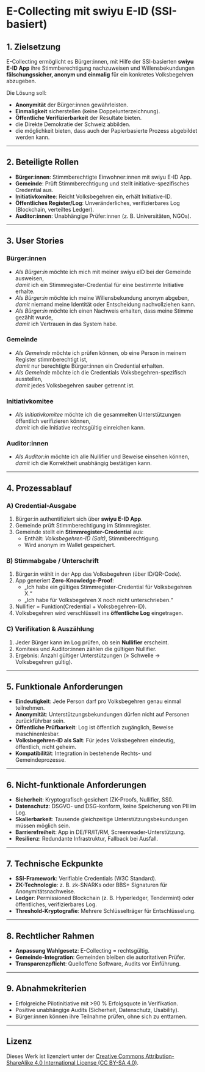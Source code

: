# E-Collecting mit swiyu E-ID (SSI-basiert)

## 1. Zielsetzung
E-Collecting ermöglicht es Bürger:innen, mit Hilfe der
SSI-basierten **swiyu E-ID App** ihre Stimmberechtigung nachzuweisen und
Willensbekundungen **fälschungssicher, anonym und einmalig** für ein
konkretes Volksbegehren abzugeben.

Die Lösung soll:
- **Anonymität** der Bürger:innen gewährleisten.
- **Einmaligkeit** sicherstellen (keine Doppelunterzeichnung).
- **Öffentliche Verifizierbarkeit** der Resultate bieten.
- die Direkte Demokratie der Schweiz abbilden.
- die möglichkeit bieten, dass auch der Papierbasierte Prozess abgebildet werden kann.

---

## 2. Beteiligte Rollen
- **Bürger:innen**: Stimmberechtigte Einwohner:innen mit swiyu E-ID App.
- **Gemeinde**: Prüft Stimmberechtigung und stellt initiative-spezifisches Credential aus.
- **Initiativkomitee**: Reicht Volksbegehren ein, erhält Initiative-ID.
- **Öffentliches Register/Log**: Unveränderliches, verifizierbares Log (Blockchain, verteiltes Ledger).
- **Auditor:innen**: Unabhängige Prüfer:innen (z. B. Universitäten, NGOs).

---

## 3. User Stories

### Bürger:innen
- *Als Bürger:in* möchte ich mich mit meiner swiyu eID bei der Gemeinde ausweisen,  
  *damit* ich ein Stimmregister-Credential für eine bestimmte Initiative erhalte.  
- *Als Bürger:in* möchte ich meine Willensbekundung anonym abgeben,  
  *damit* niemand meine Identität oder Entscheidung nachvollziehen kann.  
- *Als Bürger:in* möchte ich einen Nachweis erhalten, dass meine Stimme gezählt wurde,  
  *damit* ich Vertrauen in das System habe.  

### Gemeinde
- *Als Gemeinde* möchte ich prüfen können, ob eine Person in meinem Register
  stimmberechtigt ist,  
  *damit* nur berechtigte Bürger:innen ein Credential erhalten.  
- *Als Gemeinde* möchte ich die Credentials Volksbegehren-spezifisch ausstellen,  
  *damit* jedes Volksbegehren sauber getrennt ist.  

### Initiativkomitee
- *Als Initiativkomitee* möchte ich die gesammelten Unterstützungen öffentlich verifizieren können,  
  *damit* ich die Initiative rechtsgültig einreichen kann.  

### Auditor:innen
- *Als Auditor:in* möchte ich alle Nullifier und Beweise einsehen können,  
  *damit* ich die Korrektheit unabhängig bestätigen kann.  

---

## 4. Prozessablauf

### A) Credential-Ausgabe
1. Bürger:in authentifiziert sich über **swiyu E-ID App**.  
2. Gemeinde prüft Stimmberechtigung im Stimmregister.  
3. Gemeinde stellt ein **Stimmregister-Credential** aus:  
   - Enthält: *Volksbegehren-ID (Salt)*, Stimmberechtigung.  
   - Wird anonym im Wallet gespeichert.  

### B) Stimmabgabe / Unterschrift
1. Bürger:in wählt in der App das Volksbegehren (über ID/QR-Code).  
2. App generiert **Zero-Knowledge-Proof**:  
   - „Ich habe ein gültiges Stimmregister-Credential für Volksbegehren X.“  
   - „Ich habe für Volksbegehren X noch nicht unterschrieben.“  
3. Nullifier = Funktion(Credential + Volksbegehren-ID).  
4. Volksbegehren wird verschlüsselt ins **öffentliche Log** eingetragen.  

### C) Verifikation & Auszählung
1. Jeder Bürger kann im Log prüfen, ob sein **Nullifier** erscheint.  
2. Komitees und Auditor:innen zählen die gültigen Nullifier.  
3. Ergebnis: Anzahl gültiger Unterstützungen (≥ Schwelle → Volksbegehren gültig).  

---

## 5. Funktionale Anforderungen
- **Eindeutigkeit**: Jede Person darf pro Volksbegehren genau einmal teilnehmen.  
- **Anonymität**: Unterstützungsbekundungen dürfen nicht auf Personen zurückführbar sein.  
- **Öffentliche Prüfbarkeit**: Log ist öffentlich zugänglich, Beweise maschinenlesbar.  
- **Volksbegehren-ID als Salt**: Für jedes Volksbegehren eindeutig, öffentlich, nicht geheim.  
- **Kompatibilität**: Integration in bestehende Rechts- und Gemeindeprozesse.  

---

## 6. Nicht-funktionale Anforderungen
- **Sicherheit**: Kryptografisch gesichert (ZK-Proofs, Nullifier, SSI).  
- **Datenschutz**: DSGVO- und DSG-konform, keine Speicherung von PII im Log.  
- **Skalierbarkeit**: Tausende gleichzeitige Unterstützungsbekundungen müssen möglich sein.  
- **Barrierefreiheit**: App in DE/FR/IT/RM, Screenreader-Unterstützung.  
- **Resilienz**: Redundante Infrastruktur, Fallback bei Ausfall.  

---

## 7. Technische Eckpunkte
- **SSI-Framework**: Verifiable Credentials (W3C Standard).  
- **ZK-Technologie**: z. B. zk-SNARKs oder BBS+ Signaturen für Anonymitätsnachweise.  
- **Ledger**: Permissioned Blockchain (z. B. Hyperledger, Tendermint) oder öffentliches, verifizierbares Log.  
- **Threshold-Kryptografie**: Mehrere Schlüsselträger für Entschlüsselung.  

---

## 8. Rechtlicher Rahmen
- **Anpassung Wahlgesetz**: E-Collecting = rechtsgültig.  
- **Gemeinde-Integration**: Gemeinden bleiben die autoritativen Prüfer.  
- **Transparenzpflicht**: Quelloffene Software, Audits vor Einführung.  

---

## 9. Abnahmekriterien
- Erfolgreiche Pilotinitiative mit >90 % Erfolgsquote in Verifikation.
- Positive unabhängige Audits (Sicherheit, Datenschutz, Usability).
- Bürger:innen können ihre Teilnahme prüfen, ohne sich zu enttarnen.

---

## Lizenz

Dieses Werk ist lizenziert unter der [Creative Commons Attribution-ShareAlike 4.0 International License (CC BY-SA 4.0)](https://creativecommons.org/licenses/by-sa/4.0/).